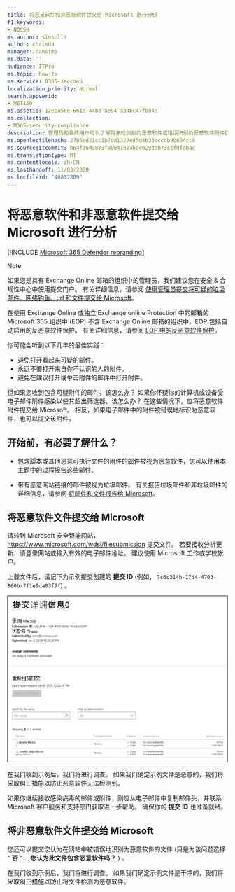 ```yaml
---
title: 将恶意软件和非恶意软件提交给 Microsoft 进行分析
f1.keywords:
- NOCSH
ms.author: siosulli
author: chrisda
manager: dansimp
ms.date: ''
audience: ITPro
ms.topic: how-to
ms.service: O365-seccomp
localization_priority: Normal
search.appverid:
- MET150
ms.assetid: 12eba50e-661d-44b8-ae94-a34bc47fb84d
ms.collection:
- M365-security-compliance
description: 管理员和最终用户可以了解将未检测到的恶意软件或错误识别的恶意软件附件提交给 Microsoft 进行分析。
ms.openlocfilehash: 27b5ed21cc1b70d1327e85d4b33eccdb9b804cc8
ms.sourcegitcommit: b64f36d3873fa0041b24bec029deb73ccfdfdbac
ms.translationtype: MT
ms.contentlocale: zh-CN
ms.lasthandoff: 11/03/2020
ms.locfileid: "48877809"
---
```

# <a name="submit-malware-and-non-malware-to-microsoft-for-analysis"></a>将恶意软件和非恶意软件提交给 Microsoft 进行分析

[!INCLUDE [Microsoft 365 Defender rebranding](../includes/microsoft-defender-for-office.md)]


> [!NOTE]
> 如果您是具有 Exchange Online 邮箱的组织中的管理员，我们建议您在安全 & 合规性中心中使用提交门户。 有关详细信息，请参阅 [使用管理员提交将可疑的垃圾邮件、网络钓鱼、url 和文件提交给 Microsoft](admin-submission.md)。

在使用 Exchange Online 或独立 Exchange online Protection 中的邮箱的 Microsoft 365 组织中 (EOP) 不含 Exchange Online 邮箱的组织中，EOP 包括自动启用的反恶意软件保护。 有关详细信息，请参阅 [EOP 中的反恶意软件保护](anti-malware-protection.md)。

你可能会听到以下几年的最佳实践：

- 避免打开看起来可疑的邮件。
- 永远不要打开来自你不认识的人的附件。
- 避免在建议打开或单击附件的邮件中打开附件。

但如果您收到包含可疑附件的邮件，该怎么办？ 如果你怀疑你的计算机或设备受电子邮件附件感染以使其超出筛选器，该怎么办？ 在这些情况下，应将恶意软件附件提交给 Microsoft。 相反，如果电子邮件中的附件被错误地标识为恶意软件，也可以提交该附件。

## <a name="what-do-you-need-to-know-before-you-begin"></a>开始前，有必要了解什么？

- 包含脚本或其他恶意可执行文件的附件的邮件被视为恶意软件，您可以使用本主题中的过程报告这些邮件。

- 带有恶意网站链接的邮件被视为垃圾邮件。 有关报告垃圾邮件和非垃圾邮件的详细信息，请参阅 [将邮件和文件报告给 Microsoft](report-junk-email-messages-to-microsoft.md)。

## <a name="submit-malware-files-to-microsoft"></a>将恶意软件文件提交给 Microsoft

请转到 Microsoft 安全智能网站， <https://www.microsoft.com/wdsi/filesubmission> 提交文件。 若要接收分析更新，请登录网站或输入有效的电子邮件地址。 建议使用 Microsoft 工作或学校帐户。

上载文件后，请记下为示例提交创建的 **提交 ID** (例如， `7c6c214b-17d4-4703-860b-7f1e9da03f7f`) 。

![Windows Defender 安全智能网站中的提交详细信息](../../media/EOP-Malware-Protection-Center.png)

在我们收到示例后，我们将进行调查。 如果我们确定示例文件是恶意的，我们将采取纠正措施以防止恶意软件无法检测到。

如果你继续接收感染病毒的邮件或附件，则应从电子邮件中复制邮件头，并联系 Microsoft 客户服务和支持部门获取进一步帮助。 确保你的 **提交 ID** 也准备就绪。

## <a name="submit-non-malware-files-to-microsoft"></a>将非恶意软件文件提交给 Microsoft

您还可以提交您认为在网站中被错误地识别为恶意软件的文件 (只是为该问题选择 " **否** "， **您认为此文件包含恶意软件吗？** ) 。

在我们收到示例后，我们将进行调查。 如果我们确定示例文件是干净的，我们将采取纠正措施以防止将文件检测为恶意软件。
